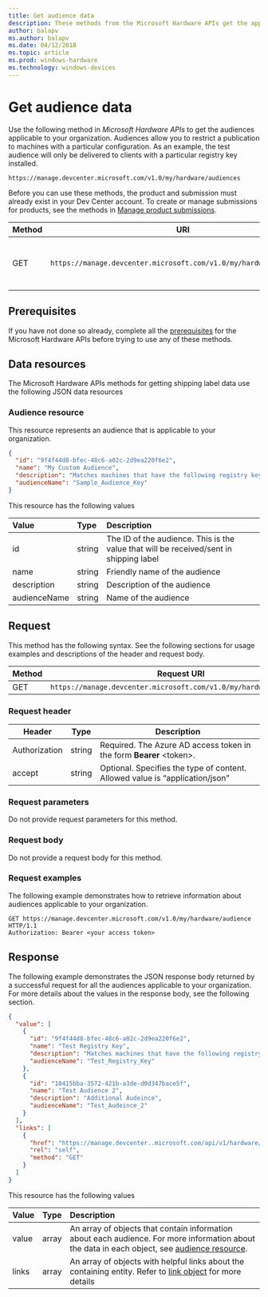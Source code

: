 ```yaml
---
title: Get audience data
description: These methods from the Microsoft Hardware APIs get the applicable audiences for an organization.
author: balapv
ms.author: balapv
ms.date: 04/12/2018
ms.topic: article
ms.prod: windows-hardware
ms.technology: windows-devices
---
```

# Get audience data

Use the following method in *Microsoft Hardware APIs* to get the audiences applicable to your organization. Audiences allow you to restrict a publication to machines with a particular configuration. As an example, the test audience will only be delivered to clients with a particular registry key installed.

```
https://manage.devcenter.microsoft.com/v1.0/my/hardware/audiences
```

Before you can use these methods, the product and submission must already exist in your Dev Center account. To create or manage submissions for products, see the methods in [Manage product submissions](manage-product-submissions.md).

| Method | URI | Description |
|-|-|-|
|GET |	`https://manage.devcenter.microsoft.com/v1.0/my/hardware/audiences`	|Get a list of audiences applicable to your organization.|

## Prerequisites

If you have not done so already, complete all the [prerequisites](dashboard-api.md) for the Microsoft Hardware APIs before trying to use any of these methods.

## Data resources

The Microsoft Hardware APIs methods for getting shipping label  data use the following JSON data resources

### Audience resource

This resource represents an audience that is applicable to your organization.

```json
{
  "id": "9f4f44d8-bfec-48c6-a02c-2d9ea220f6e2",
  "name": "My Custom Audience",
  "description": "Matches machines that have the following registry key: HKEY_LOCAL_MACHINE\\SOFTWARE\\Microsoft\\Windows\\FOO-BAR",
  "audienceName": "Sample_Audience_Key"
}
```
This resource has the following values

| Value | Type | Description |
|:--|:--|:--|
|id|string|The ID of the audience. This is the value that will be received/sent in shipping label|
|name|string|Friendly name of the audience|
|description|string|Description of the audience|
|audienceName|string|Name of the audience|

## Request

This method has the following syntax. See the following sections for usage examples and descriptions of the header and request body.

|Method|Request URI|
|--|--|
|GET|`https://manage.devcenter.microsoft.com/v1.0/my/hardware/audience`|

### Request header

|Header|Type|Description|
|--|--|--|
|Authorization|string|Required. The Azure AD access token in the form **Bearer** \<token\>.|
|accept|string|Optional. Specifies the type of content. Allowed value is “application/json”|

### Request parameters

Do not provide request parameters for this method.

### Request body

Do not provide a request body for this method. 

### Request examples

The following example demonstrates how to retrieve information about audiences applicable to your organization.

```
GET https://manage.devcenter.microsoft.com/v1.0/my/hardware/audience HTTP/1.1
Authorization: Bearer <your access token>
```
## Response

The following example demonstrates the JSON response body returned by a successful request for all the audiences applicable to your organization. For more details about the values in the response body, see the following section.

```json
{
  "value": [
    {
      "id": "9f4f44d8-bfec-48c6-a02c-2d9ea220f6e2",
      "name": "Test Registry Key",
      "description": "Matches machines that have the following registry key: HKEY_LOCAL_MACHINE\\SOFTWARE\\Microsoft\\Windows\\Test Drivers - use at own risk",
      "audienceName": "Test_Registry_Key"
    },
    {
      "id": "10415bba-3572-421b-a3de-d0d347bace5f",
      "name": "Test Audience 2",
      "description": "Additional Audeince",
      "audienceName": "Test_Audeince_2"
    }
  ],
  "links": [
    {
      "href": "https://manage.devcenter..microsoft.com/api/v1/hardware/audiences",
      "rel": "self",
      "method": "GET"
    }
  ]
}
```

This resource has the following values

| Value | Type | Description |
|:--|:--|:--|
| value | array | An array of objects that contain information about each audience. For more information about the data in each object, see [audience resource](#audience-resource). |
| links | array | An array of objects with helpful links about the containing entity. Refer to [link object](get-product-data.md#link-object)  for more details|
